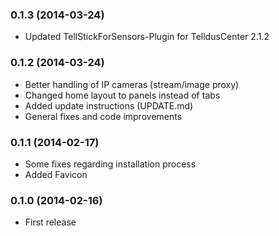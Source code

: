 ### 0.1.3 (2014-03-24)
* Updated TellStickForSensors-Plugin for TelldusCenter 2.1.2

### 0.1.2 (2014-03-24)
* Better handling of IP cameras (stream/image proxy)
* Changed home layout to panels instead of tabs
* Added update instructions (UPDATE.md)
* General fixes and code improvements

### 0.1.1 (2014-02-17)
* Some fixes regarding installation process
* Added Favicon

### 0.1.0 (2014-02-16)
* First release